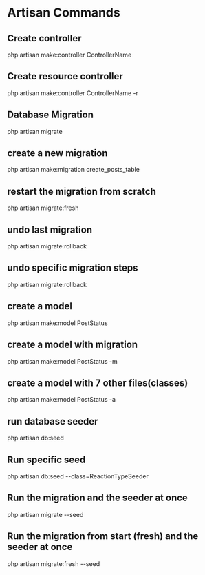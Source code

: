 # Artisan Commands

## Create controller
php artisan make:controller ControllerName

## Create resource controller
php artisan make:controller ControllerName -r


## Database Migration
php artisan migrate


## create a new migration
php artisan make:migration create_posts_table


## restart the migration from scratch
php artisan migrate:fresh


## undo last migration
php artisan migrate:rollback

## undo specific migration steps
php artisan migrate:rollback


## create a model
php artisan make:model PostStatus

## create a model with migration
php artisan make:model PostStatus -m

## create a model with 7 other files(classes)
php artisan make:model PostStatus -a

## run database seeder
php artisan db:seed

## Run specific seed
php artisan db:seed --class=ReactionTypeSeeder

## Run the migration and the seeder at once
php artisan migrate --seed

## Run the migration from start (fresh) and the seeder at once
php artisan migrate:fresh --seed

